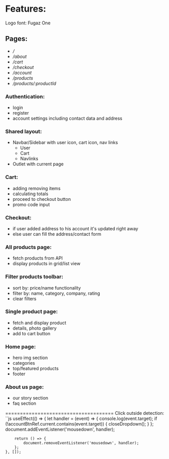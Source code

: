 # Features:

Logo font: Fugaz One

## Pages:

- _/_
- _/about_
- _/cart_
- _/checkout_
- _/account_
- _/products_
- _/products/:productId_

### Authentication:

- login
- register
- account settings including contact data and address

### Shared layout:

- Navbar/Sidebar with user icon, cart icon, nav links
  - User
  - Cart
  - Navlinks
- Outlet with current page

### Cart:

- adding removing items
- calculating totals
- proceed to checkout button
- promo code input

### Checkout:

- if user added address to his account it's updated right away
- else user can fill the address/contact form

### All products page:

- fetch products from API
- display products in grid/list view

### Filter products toolbar:

- sort by: price/name functionality
- filter by: name, category, company, rating
- clear filters

### Single product page:

- fetch and display product
- details, photo gallery
- add to cart button

### Home page:

- hero img section
- categories
- top/featured products
- footer

### About us page:

- our story section
- faq section

=====================================
Click outside detection:
``js	useEffect(() => {
		let handler = (event) => {
			console.log(event.target);
			if (!accountBtnRef.current.contains(event.target)) {
				closeDropdown();
			}
		};
		document.addEventListener('mousedown', handler);

		return () => {
			document.removeEventListener('mousedown', handler);
		};
	}, []);
